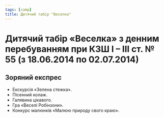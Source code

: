 ```yaml
---
tags: [camp]
title: Дитячий табір "Веселка"
---
```


# Дитячий табір «Веселка» з денним перебуванням при КЗШ І – ІІІ ст. № 55 (з 18.06.2014 по 02.07.2014)

## Зоряний експрес

- Екскурсія «Зелена стежка».
- Пісенний колаж.
- Галявина цікавого.
- Гра «Веселі Робінзони».
- Конкурс малюнків «Малюю природу свого краю».

<slideshow id="72157648748872280"></slideshow>
